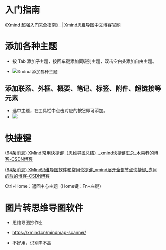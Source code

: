 # 入门指南

[《Xmind 超强入门完全指南》 | Xmind思维导图中文博客官网](https://xmind.cn/blog/xmind-introduction/)



# 添加各种主题

* 按 Tab 添加子主题，按回车键添加同级别主题，双击空白处添加自由主题。

* ![Xmind 添加各种主题](https://cvp.oss-cn-shanghai.aliyuncs.com/picgo/202303122207669.png)



## 添加联系、外框、概要、笔记、标签、附件、超链接等元素

* 选中主题，在工具栏中点击对应的按钮即可添加。
* ![](https://s3.cn-north-1.amazonaws.com.cn/assets.xmind.cn/uploads/img/63d79677e827d99d98fd4e69f456ad67.png)



# 快捷键

[(64条消息) XMind 常用快捷键（思维导图总结）_xmind快捷键汇总_木易巷的博客-CSDN博客](https://blog.csdn.net/qq_44794321/article/details/127158418)

[(64条消息) XMind思维导图软件和常用快捷键_xmind展开全部节点快捷键_岁月的眸的博客-CSDN博客](https://blog.csdn.net/m0_46168848/article/details/120390418)

Ctrl+Home：返回中心主题（Home键：Fn+左键）



# 图片转思维导图软件

* 思维导图抄作业

* https://xmind.cn/mindmap-scanner/

* 不好用，识别率不高

  









